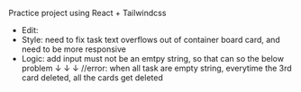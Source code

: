 Practice project using React + Tailwindcss


+ Edit:
+ Style: need to fix task text overflows out of container board card, and need to be more responsive
+ Logic: add input must not be an emtpy string, so that can so the below problem ↓ ↓ ↓
        //error: when all task are empty string, everytime the 3rd card deleted, all the cards get deleted
